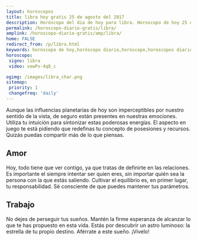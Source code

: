 ```yaml
---
layout: horoscopos
title: libra hoy gratis 25 de agosto del 2017 
description: Horóscopo del dia de hoy para libra. Horoscopo de hoy 25 de agosto del 2017. Las predicciones de amor, trabajo, vida personal gratis.
permalink: /horoscopo-diario-gratis/libra/
amplink: /horoscopo-diario-gratis/amp/libra/
home: FALSE
redirect_from: /p/libra.html
keywords: horóscopo de hoy,horóscopo diario,horóscopo,horoscopos diarios gratis del dia de hoy,horóscopo diario gratis,horóscopo esperanza gracia,horoscopo libra hoy,horoscop,horóscopos gratis,Tarot,Astrologia,Zodíaco,horoscopo gratis,Horóscopo gratis,horoscopo,horoscopo de hoy,Aries,Tauro,Géminis,Geminis,Cáncer,Cancer,Leo,Virgo,Libra,Escorpio,Sagitario,Capricornio,Acuario,Piscis,Ritual,2017,2018,2019,tarot gratis,vidente,tarot de si o no,tarot del amor
horoscopo:
 signo: libra
 video: vewPv-4q8_c

ogimg: /images/libra_char.png
sitemap:
 priority: 1
 changefreq: 'daily'
---
```



Aunque las influencias planetarias de hoy son imperceptibles por nuestro sentido de la vista, de seguro están presentes en nuestras emociones. Utiliza tu intuición para sintonizar estas poderosas energías. El aspecto en juego te está pidiendo que redefinas tu concepto de posesiones y recursos. Quizás puedas compartir más de lo que piensas.

## Amor

Hoy, todo tiene que ver contigo, ya que tratas de definirte en las relaciones. Es importante el siempre intentar ser quien eres, sin importar quién sea la persona con la que estás saliendo. Cultivar el equilibrio es, en primer lugar, tu responsabilidad. Sé consciente de que puedes mantener tus parámetros.

## Trabajo

No dejes de perseguir tus sueños. Mantén la firme esperanza de alcanzar lo que te has propuesto en esta vida. Estás por descubrir un astro luminoso: la estrella de tu propio destino. Aférrate a este sueño. ¡Vívelo!
